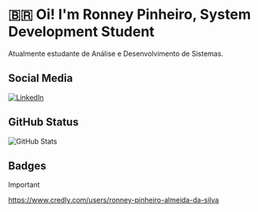 # 🇧🇷 Oi! I'm Ronney Pinheiro, System Development Student

Atualmente estudante de Análise e Desenvolvimento de Sistemas.

## Social Media 
[![LinkedIn](https://img.shields.io/badge/LinkedIn-ae1000?style=for-the-badge&logo=linkedin&logoColor=white)](https://www.linkedin.com/in/ronney-pinheiro-almeida-da-silva-428ba4319)

## GitHub Status

![GitHub Stats](https://github-readme-stats.vercel.app/api?username=musasPI&theme=transparent&bg_color=ae1000&border_color=30A3DC&show_icons=true&icon_color=b1b63a&title_color=b1b63a&text_color=FFF)

## Badges
> [!IMPORTANT]
> https://www.credly.com/users/ronney-pinheiro-almeida-da-silva
